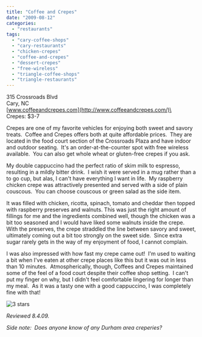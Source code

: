 ```yaml
---
title: "Coffee and Crepes"
date: "2009-08-12"
categories:
  - "restaurants"
tags:
  - "cary-coffee-shops"
  - "cary-restaurants"
  - "chicken-crepes"
  - "coffee-and-crepes"
  - "dessert-crepes"
  - "free-wireless"
  - "triangle-coffee-shops"
  - "triangle-restaurants"
---
```


315 Crossroads Blvd\
Cary, NC\
[www.coffeeandcrepes.com](http://www.coffeeandcrepes.com/)\
Crepes: $3-7

Crepes are one of my favorite vehicles for enjoying both sweet and savory treats.  Coffee and Crepes offers both at quite affordable prices.  They are located in the food court section of the Crossroads Plaza and have indoor and outdoor seating.  It's an order-at-the-counter spot with free wireless available.  You can also get whole wheat or gluten-free crepes if you ask.

My double cappuccino had the perfect ratio of skim milk to espresso, resulting in a mildly bitter drink.  I wish it were served in a mug rather than a to go cup, but alas, I can't have everything I want in life.  My raspberry chicken crepe was attractively presented and served with a side of plain couscous.  You can choose couscous or green salad as the side item.

It was filled with chicken, ricotta, spinach, tomato and cheddar then topped with raspberry preserves and walnuts. This was just the right amount of fillings for me and the ingredients combined well, though the chicken was a bit too seasoned and I would have liked some walnuts inside the crepe.  With the preserves, the crepe straddled the line between savory and sweet, ultimately coming out a bit too strongly on the sweet side.  Since extra sugar rarely gets in the way of my enjoyment of food, I cannot complain.

I was also impressed with how fast my crepe came out!  I'm used to waiting a bit when I've eaten at other crepe places like this but it was out in less than 10 minutes.  Atmospherically, though, Coffees and Crepes maintained some of the feel of a food court despite their coffee shop setting.  I can't put my finger on why, but I didn't feel comfortable lingering for longer than my meal.  As it was a tasty one with a good cappuccino, I was completely fine with that!




<div class="caption">

![3 stars](http://s3.amazonaws.com/thegourmez-wpmedia/2009/02/rating_avocado1.gif "rating_avocado1")</div>


_Reviewed 8.4.09._

_Side note:  Does anyone know of any Durham area creperies?_
